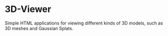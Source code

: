 # 3D-Viewer
Simple HTML applications for viewing different kinds of 3D models, such as 3D meshes and Gaussian Splats.

